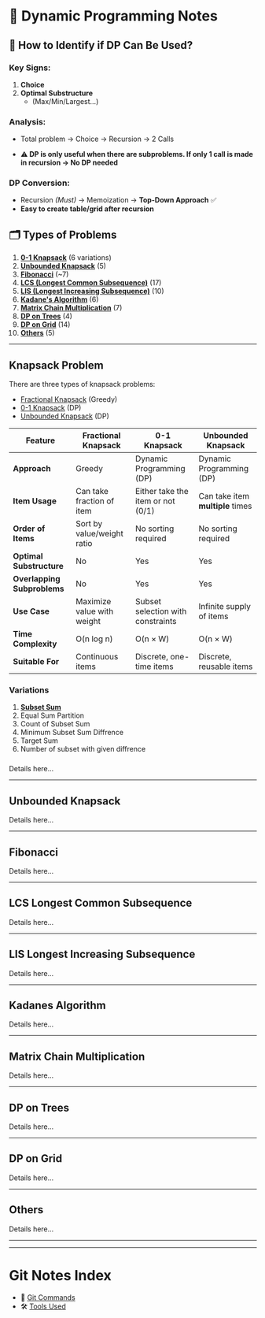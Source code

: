 # 🧠 Dynamic Programming Notes

## 🧩 How to Identify if DP Can Be Used?

### Key Signs:

1. **Choice**
2. **Optimal Substructure**
   - (Max/Min/Largest...)

### Analysis:

- Total problem → Choice → Recursion → 2 Calls

- **⚠️ DP is only useful when there are subproblems. If only 1 call is made in recursion → No DP needed**

### DP Conversion:

- Recursion _(Must)_ → Memoization → **Top-Down Approach** ✅
- **Easy to create table/grid after recursion**

## 🗂️ Types of Problems

1. [**0-1 Knapsack**](#0-1-knapsack-problem-part-1) (6 variations)
2. [**Unbounded Knapsack**](#unbounded-knapsack) (5)
3. [**Fibonacci**](#fibonacci) (~7)
4. [**LCS (Longest Common Subsequence)**](#lcs-longest-common-subsequence) (17)
5. [**LIS (Longest Increasing Subsequence)**](#lis-longest-increasing-subsequence) (10)
6. [**Kadane's Algorithm**](#kadanes-algorithm) (6)
7. [**Matrix Chain Multiplication**](#matrix-chain-multiplication) (7)
8. [**DP on Trees**](#dp-on-trees) (4)
9. [**DP on Grid**](#dp-on-grid) (14)
10. [**Others**](#others) (5)

---

## Knapsack Problem

There are three types of knapsack problems:

- [Fractional Knapsack](https://www.geeksforgeeks.org/fractional-knapsack-problem/) (Greedy)
- [0-1 Knapsack](https://www.geeksforgeeks.org/0-1-knapsack-problem-dp-10/) (DP)
- [Unbounded Knapsack](https://www.geeksforgeeks.org/unbounded-fractional-knapsack/) (DP)

| Feature                     | Fractional Knapsack        | 0-1 Knapsack                      | Unbounded Knapsack               |
| --------------------------- | -------------------------- | --------------------------------- | -------------------------------- |
| **Approach**                | Greedy                     | Dynamic Programming (DP)          | Dynamic Programming (DP)         |
| **Item Usage**              | Can take fraction of item  | Either take the item or not (0/1) | Can take item **multiple** times |
| **Order of Items**          | Sort by value/weight ratio | No sorting required               | No sorting required              |
| **Optimal Substructure**    | No                         | Yes                               | Yes                              |
| **Overlapping Subproblems** | No                         | Yes                               | Yes                              |
| **Use Case**                | Maximize value with weight | Subset selection with constraints | Infinite supply of items         |
| **Time Complexity**         | O(n log n)                 | O(n × W)                          | O(n × W)                         |
| **Suitable For**            | Continuous items           | Discrete, one-time items          | Discrete, reusable items         |

### Variations

1. [**Subset Sum**](#1-subset-sum)
2. Equal Sum Partition
3. Count of Subset Sum
4. Minimum Subset Sum Diffrence
5. Target Sum
6. Number of subset with given diffrence

###

Details here...

---

## Unbounded Knapsack

Details here...

---

## Fibonacci

Details here...

---

## LCS Longest Common Subsequence

Details here...

---

## LIS Longest Increasing Subsequence

Details here...

---

## Kadanes Algorithm

Details here...

---

## Matrix Chain Multiplication

Details here...

---

## DP on Trees

Details here...

---

## DP on Grid

Details here...

---

## Others

Details here...

---

---

# Git Notes Index

- 📘 [Git Commands](./git-commands.md)
- 🛠️ [Tools Used](./tools-used.md)

